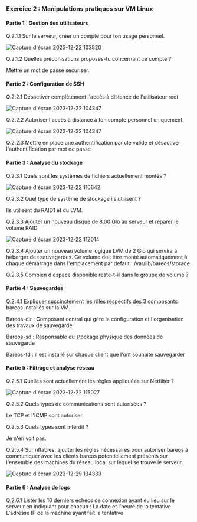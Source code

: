 ### Exercice 2 : Manipulations pratiques sur VM Linux

#### Partie 1 : Gestion des utilisateurs

Q.2.1.1 Sur le serveur, créer un compte pour ton usage personnel.

![Capture d'écran 2023-12-22 103820](https://github.com/Bouns77/Checkpoint_3/assets/144699498/149e1d85-75e2-4127-a7cf-4f08203b8725)

Q.2.1.2 Quelles préconisations proposes-tu concernant ce compte ?

Mettre un mot de passe sécuriser.

#### Partie 2 : Configuration de SSH

Q.2.2.1 Désactiver complètement l'accès à distance de l'utilisateur root.

![Capture d'écran 2023-12-22 104347](https://github.com/Bouns77/Checkpoint_3/assets/144699498/70d3d726-1fea-4c50-8c45-d25b40cc81c9)

Q.2.2.2 Autoriser l'accès à distance à ton compte personnel uniquement.

![Capture d'écran 2023-12-22 104347](https://github.com/Bouns77/Checkpoint_3/assets/144699498/70d3d726-1fea-4c50-8c45-d25b40cc81c9)

Q.2.2.3 Mettre en place une authentification par clé valide et désactiver l'authentification par mot de passe


#### Partie 3 : Analyse du stockage

Q.2.3.1 Quels sont les systèmes de fichiers actuellement montés ?

![Capture d'écran 2023-12-22 110642](https://github.com/Bouns77/Checkpoint_3/assets/144699498/3c5e4380-5bfa-41db-a71e-6f31443bb07b)

Q.2.3.2 Quel type de système de stockage ils utilisent ?

Ils utilisent du RAID1 et du LVM.

Q.2.3.3 Ajouter un nouveau disque de 8,00 Gio au serveur et réparer le volume RAID

![Capture d'écran 2023-12-22 112014](https://github.com/Bouns77/Checkpoint_3/assets/144699498/a62ba1ea-c3c8-4f9e-8488-2881da2431ac)

Q.2.3.4 Ajouter un nouveau volume logique LVM de 2 Gio qui servira à héberger des sauvegardes. Ce volume doit être monté automatiquement à chaque démarrage dans l'emplacement par défaut : /var/lib/bareos/storage.


Q.2.3.5 Combien d'espace disponible reste-t-il dans le groupe de volume ?

#### Partie 4 : Sauvegardes

Q.2.4.1 Expliquer succinctement les rôles respectifs des 3 composants bareos installés sur la VM.

 Bareos-dir : Composant central qui gère la configuration et l'organisation des travaux de sauvegarde

Bareos-sd : Responsable du stockage physique des données de sauvegarde 

Bareos-fd : il est installé sur chaque client que l'ont souhaite sauvegarder 

#### Partie 5 : Filtrage et analyse réseau

Q.2.5.1 Quelles sont actuellement les règles appliquées sur Netfilter ?

![Capture d'écran 2023-12-22 115027](https://github.com/Bouns77/Checkpoint_3/assets/144699498/48981c21-1751-4f73-acd4-bd9b9a365210)

Q.2.5.2 Quels types de communications sont autorisées ?

Le TCP et l'ICMP sont autoriser

Q.2.5.3 Quels types sont interdit ?

Je n'en voit pas.

Q.2.5.4 Sur nftables, ajouter les règles nécessaires pour autoriser bareos à communiquer avec les clients bareos potentiellement présents sur l'ensemble des machines du réseau local sur lequel se trouve le serveur.

![Capture d'écran 2023-12-29 134333](https://github.com/Bouns77/Checkpoint_3/assets/144699498/9cd67d64-42fd-4f4a-bfb6-ebef3624598c)


#### Partie 6 : Analyse de logs

Q.2.6.1 Lister les 10 derniers échecs de connexion ayant eu lieu sur le serveur en indiquant pour chacun :
La date et l'heure de la tentative
L'adresse IP de la machine ayant fait la tentative




